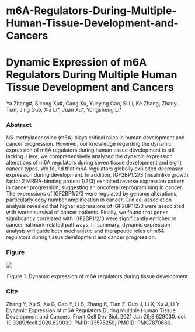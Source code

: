 # m6A-Regulators-During-Multiple-Human-Tissue-Development-and-Cancers

# Dynamic Expression of m6A Regulators During Multiple Human Tissue Development and Cancers
Ya Zhang#, Sicong Xu#, Gang Xu, Yueying Gao, Si Li, Ke Zhang, Zhanyu Tian, Jing Guo, Xia Li*, Juan Xu*, Yongsheng Li*

### Abstract
N6-methyladenosine (m6A) plays critical roles in human development and cancer progression. However, our knowledge regarding the dynamic expression of m6A regulators during human tissue development is still lacking. Here, we comprehensively analyzed the dynamic expression alterations of m6A regulators during seven tissue development and eight cancer types. We found that m6A regulators globally exhibited decreased expression during development. In addition, IGF2BP1/2/3 (insulinlike growth factor 2 MRNA-binding protein 1/2/3) exhibited reverse expression pattern in cancer progression, suggesting an oncofetal reprogramming in cancer. The expressions of IGF2BP1/2/3 were regulated by genome alterations, particularly copy number amplification in cancer. Clinical association analysis revealed that higher expressions of IGF2BP1/2/3 were associated with worse survival of cancer patients. Finally, we found that genes significantly correlated with IGF2BP1/2/3 were significantly enriched in cancer hallmark-related pathways. In summary, dynamic expression analysis will guide both mechanistic and therapeutic roles of m6A regulators during tissue development and cancer progression.

### Figure
![](https://www.ncbi.nlm.nih.gov/pmc/articles/instance/7870680/bin/fcell-08-629030-g0001.jpg)
<p align="center">Figure 1. Dynamic expression of m6A regulators during tissue development.</p>

### Cite
Zhang Y, Xu S, Xu G, Gao Y, Li S, Zhang K, Tian Z, Guo J, Li X, Xu J, Li Y. Dynamic Expression of m6A Regulators During Multiple Human Tissue Development and Cancers. Front Cell Dev Biol. 2021 Jan 26;8:629030. doi: 10.3389/fcell.2020.629030. PMID: 33575259; PMCID: PMC7870680.
